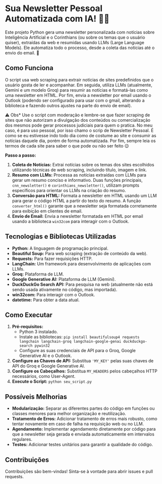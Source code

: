 # Sua Newsletter Pessoal Automatizada com IA! 📰🤖

Este projeto Python gera uma newsletter personalizada com notícias sobre Inteligência Artificial e o Corinthians (ou sobre os temas que o usuário quiser), extraídas da web e resumidas usando LLMs (Large Language Models). Ele automatiza todo o processo, desde a coleta das notícias até o envio do email. 💌


## Como Funciona

O script usa web scraping para extrair notícias de sites predefinidos que o usuário gosta de ler e acompanhar. Em seguida, utiliza LLMs (atualmente, Gemini e um modelo Groq) para resumir as notícias e formatá-las como uma newsletter em HTML. Por fim, envia a newsletter por email usando o Outlook (podendo ser configurado para usar com o gmail, alterando a biblioteca e fazendo outros ajustes na parte do envio de email).

⚠️ Obs* Use o script com moderação e lembre-se que fazer scraping de sites que não autorizam a divulgação dos conteúdos ou comercialização dos mesmos pode gerar processos judiciais para quem o pratica. No meu caso, é para uso pessoal, por isso chamo o scrip de Newsletter Pessoal. É como se eu estivesse indo todo dia como de costume ao site e consumir as notícias daquele dia, porém de forma automatizada. Por fim, sempre leia os termos de cada site para saber o que pode ou não ser feito 😉

**Passo a passo:**

1. **Coleta de Notícias:** Extrai notícias sobre os temas dos sites escolhidos utilizando técnicas de web scraping, incluindo título, imagem e link.
2. **Resumo com LLMs:** Processa as notícias extraídas com LLMs para gerar um resumo conciso e informativo. Duas funções principais, `cnn_newsletter()` e `corinthians_newsletter()`, utilizam prompts específicos para orientar os LLMs na criação do resumo.
3. **Conversão para HTML:** Formata a newsletter em HTML usando um LLM para gerar o código HTML a partir do texto do resumo. A função `converter_html()` garante que a newsletter seja formatada corretamente para exibição em clientes de email.
4. **Envio de Email:** Envia a newsletter formatada em HTML por email usando a biblioteca `win32com` para interagir com o Outlook.


## Tecnologias e Bibliotecas Utilizadas

* **Python:** A linguagem de programação principal.
* **Beautiful Soup:** Para web scraping (extração de conteúdo da web).
* **Requests:** Para fazer requisições HTTP.
* **LangChain:** Um framework para desenvolvimento de aplicações com LLMs.
* **Groq:** Plataforma de LLM.
* **Google Generative AI:**  Plataforma de LLM (Gemini).
* **DuckDuckGo Search API:**  Para pesquisa na web (atualmente não está sendo usada ativamente no código, mas importada).
* **win32com:** Para interagir com o Outlook.
* **datetime:** Para obter a data atual.

## Como Executar

1. **Pré-requisitos:**
    * Python 3 instalado.
    * Instale as bibliotecas: `pip install beautifulsoup4 requests langchain langchain-groq langchain-google-genai duckduckgo-search pywin32`
    * Configure as suas credenciais de API para o Groq, Google Generative AI e o Outlook.
2. **Configure as Chaves de API:** Substitua `'MY_KEY'`  pelas suas chaves de API do Groq e Google Generative AI.
3. **Configure os Cabeçalhos:** Substitua `MY_HEADERS` pelos cabeçalhos HTTP necessários, como User-Agent.
4. **Execute o Script:** `python seu_script.py`

## Possíveis Melhorias

* **Modularização:** Separar as diferentes partes do código em funções ou classes menores para melhor organização e reutilização.
* **Tratamento de Erros:** Adicionar tratamento de erros mais robusto, como tentar novamente em caso de falha na requisição web ou no LLM.
* **Agendamento:** Implementar agendamento diretamente por código para que a newsletter seja gerada e enviada automaticamente em intervalos regulares.
* **Testes:** Adicionar testes unitários para garantir a qualidade do código.

## Contribuições

Contribuições são bem-vindas! Sinta-se à vontade para abrir issues e pull requests.
